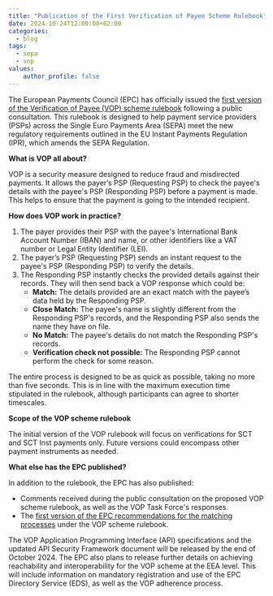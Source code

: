 ```yaml
---
title: "Publication of the First Verification of Payee Scheme Rulebook"
date: 2024-10-24T12:00:00+02:00
categories:
  - blog
tags:
  - sepa
  - vop
values:
    author_profile: false
---
```


The European Payments Council (EPC) has officially issued the [first version of the Verification of Payee (VOP) scheme rulebook](https://www.europeanpaymentscouncil.eu/document-library/rulebooks/verification-payee-scheme-rulebook) following a public consultation. This rulebook is designed to help payment service providers (PSPs) across the Single Euro Payments Area (SEPA) meet the new regulatory requirements outlined in the EU Instant Payments Regulation (IPR), which amends the SEPA Regulation. 

**What is VOP all about?**

VOP is a security measure designed to reduce fraud and misdirected payments. It allows the payer’s PSP (Requesting PSP) to check the payee's details with the payee's PSP (Responding PSP) before a payment is made. This helps to ensure that the payment is going to the intended recipient. 

**How does VOP work in practice?**

1.  The payer provides their PSP with the payee's International Bank Account Number (IBAN) and name, or other identifiers like a VAT number or Legal Entity Identifier (LEI).
2.  The payer’s PSP (Requesting PSP) sends an instant request to the payee's PSP (Responding PSP) to verify the details.
3.  The Responding PSP instantly checks the provided details against their records. They will then send back a VOP response which could be:
    *   **Match:** The details provided are an exact match with the payee’s data held by the Responding PSP.
    *   **Close Match:** The payee's name is slightly different from the Responding PSP's records, and the Responding PSP also sends the name they have on file.
    *   **No Match:** The payee's details do not match the Responding PSP's records.
    *   **Verification check not possible:** The Responding PSP cannot perform the check for some reason.

The entire process is designed to be as quick as possible, taking no more than five seconds. This is in line with the maximum execution time stipulated in the rulebook, although participants can agree to shorter timescales.

**Scope of the VOP scheme rulebook**

The initial version of the VOP rulebook will focus on verifications for SCT and SCT Inst payments only. Future versions could encompass other payment instruments as needed. 

**What else has the EPC published?**

In addition to the rulebook, the EPC has also published:
*   Comments received during the public consultation on the proposed VOP scheme rulebook, as well as the VOP Task Force's responses.
*   The [first version of the EPC recommendations for the matching processes](https://www.europeanpaymentscouncil.eu/document-library/other/epc-recommendations-matching-processes-under-verification-payee-scheme) under the VOP scheme rulebook. 

The VOP Application Programming Interface (API) specifications and the updated API Security Framework document will be released by the end of October 2024. The EPC also plans to release further details on achieving reachability and interoperability for the VOP scheme at the EEA level. This will include information on mandatory registration and use of the EPC Directory Service (EDS), as well as the VOP adherence process. 
